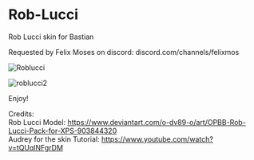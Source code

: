 # Rob-Lucci
Rob Lucci skin for Bastian

Requested by Felix Moses on discord: discord.com/channels/felixmos 

![Roblucci](https://github.com/dannyduartemgs/Rob-Lucci/assets/165226477/8c5f5be6-e9e6-47eb-aca7-30b2407c432a)

![roblucci2](https://github.com/dannyduartemgs/Rob-Lucci/assets/165226477/c6fdcc6a-277f-4e96-9ebd-37709e51bc46)

Enjoy!

Credits: <br />
Rob Lucci Model: https://www.deviantart.com/o-dv89-o/art/OPBB-Rob-Lucci-Pack-for-XPS-903844320 <br />
Audrey for the skin Tutorial: https://www.youtube.com/watch?v=tQUqlNFgrDM <br />
